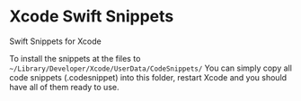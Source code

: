 # Xcode Swift Snippets
Swift Snippets for Xcode

To install the snippets at the files to `~/Library/Developer/Xcode/UserData/CodeSnippets/` You can simply copy all code snippets (.codesnippet) into this folder, restart Xcode and you should have all of them ready to use.
